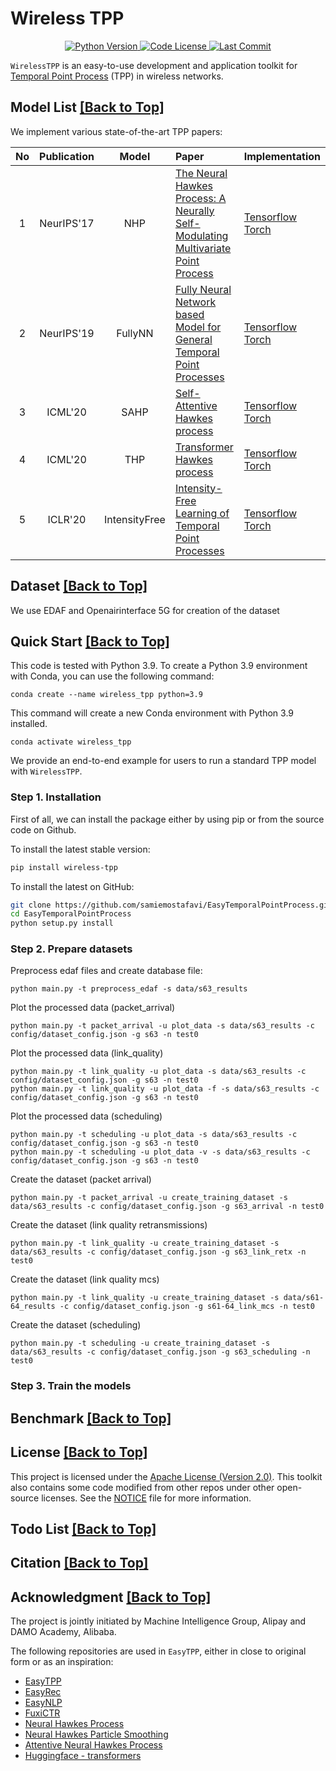 # Wireless TPP

<div align="center">
  <a href="PyVersion">
    <img alt="Python Version" src="https://img.shields.io/badge/python-3.9+-blue.svg">
  </a>
  <a href="LICENSE-CODE">
    <img alt="Code License" src="https://img.shields.io/badge/license-Apache-000000.svg?&color=f5de53">
  </a>
  <a href="commit">
    <img alt="Last Commit" src="https://img.shields.io/github/last-commit/ant-research/EasyTemporalPointProcess">
  </a>
</div>


`WirelessTPP` is an easy-to-use development and application toolkit for [Temporal Point Process](https://mathworld.wolfram.com/TemporalPointProcess.html) (TPP) in wireless networks.
<span id='top'/>


## Model List <a href='#top'>[Back to Top]</a>
<span id='model-list'/>

We implement various state-of-the-art TPP papers:

| No  | Publication |     Model     | Paper                                                                                                                                    | Implementation                                                                                                             |
|:---:|:-----------:|:-------------:|:-----------------------------------------------------------------------------------------------------------------------------------------|:---------------------------------------------------------------------------------------------------------------------------|
|  1  | NeurIPS'17  |      NHP      | [The Neural Hawkes Process: A Neurally Self-Modulating Multivariate Point Process](https://arxiv.org/abs/1612.09328)                     | [Tensorflow](easy_tpp/model/tf_model/tf_nhp.py)<br/>[Torch](easy_tpp/model/torch_model/torch_nhp.py)                       |
|  2  | NeurIPS'19  |    FullyNN    | [Fully Neural Network based Model for General Temporal Point Processes](https://arxiv.org/abs/1905.09690)                                | [Tensorflow](easy_tpp/model/tf_model/tf_fullnn.py)<br/>[Torch](easy_tpp/model/torch_model/torch_fullynn.py)                |
|  3  |   ICML'20   |     SAHP      | [Self-Attentive Hawkes process](https://arxiv.org/abs/1907.07561)                                                                        | [Tensorflow](easy_tpp/model/tf_model/tf_sahp.py)<br/>[Torch](easy_tpp/model/torch_model/torch_sahp.py)                     |
|  4  |   ICML'20   |      THP      | [Transformer Hawkes process](https://arxiv.org/abs/2002.09291)                                                                           | [Tensorflow](easy_tpp/model/tf_model/tf_thp.py)<br/>[Torch](easy_tpp/model/torch_model/torch_thp.py)                       |
|  5  |   ICLR'20   | IntensityFree | [Intensity-Free Learning of Temporal Point Processes](https://arxiv.org/abs/1909.12127)                                                  | [Tensorflow](easy_tpp/model/tf_model/tf_intensity_free.py)<br/>[Torch](easy_tpp/model/torch_model/torch_intensity_free.py) |



## Dataset <a href='#top'>[Back to Top]</a>
<span id='dataset'/>

We use EDAF and Openairinterface 5G for creation of the dataset

## Quick Start <a href='#top'>[Back to Top]</a>
<span id='quick-start'/>

This code is tested with Python 3.9. 
To create a Python 3.9 environment with Conda, you can use the following command:

```shell
conda create --name wireless_tpp python=3.9
```
This command will create a new Conda environment with Python 3.9 installed.

```shell
conda activate wireless_tpp
```

We provide an end-to-end example for users to run a standard TPP model with `WirelessTPP`.


### Step 1. Installation

First of all, we can install the package either by using pip or from the source code on Github.

To install the latest stable version:
```bash
pip install wireless-tpp
```

To install the latest on GitHub:
```bash
git clone https://github.com/samiemostafavi/EasyTemporalPointProcess.git
cd EasyTemporalPointProcess
python setup.py install
```


### Step 2. Prepare datasets 

Preprocess edaf files and create database file:
```
python main.py -t preprocess_edaf -s data/s63_results
```

Plot the processed data (packet_arrival)
```
python main.py -t packet_arrival -u plot_data -s data/s63_results -c config/dataset_config.json -g s63 -n test0
```

Plot the processed data (link_quality)
```
python main.py -t link_quality -u plot_data -s data/s63_results -c config/dataset_config.json -g s63 -n test0
python main.py -t link_quality -u plot_data -f -s data/s63_results -c config/dataset_config.json -g s63 -n test0
```

Plot the processed data (scheduling)
```
python main.py -t scheduling -u plot_data -s data/s63_results -c config/dataset_config.json -g s63 -n test0
python main.py -t scheduling -u plot_data -v -s data/s63_results -c config/dataset_config.json -g s63 -n test0
```

Create the dataset (packet arrival)
```
python main.py -t packet_arrival -u create_training_dataset -s data/s63_results -c config/dataset_config.json -g s63_arrival -n test0
```

Create the dataset (link quality retransmissions)
```
python main.py -t link_quality -u create_training_dataset -s data/s63_results -c config/dataset_config.json -g s63_link_retx -n test0
```

Create the dataset (link quality mcs)
```
python main.py -t link_quality -u create_training_dataset -s data/s61-64_results -c config/dataset_config.json -g s61-64_link_mcs -n test0
```

Create the dataset (scheduling)
```
python main.py -t scheduling -u create_training_dataset -s data/s63_results -c config/dataset_config.json -g s63_scheduling -n test0
```


### Step 3. Train the models


 
## Benchmark <a href='#top'>[Back to Top]</a>
<span id='benchmark'/>



## License <a href='#top'>[Back to Top]</a>

This project is licensed under the [Apache License (Version 2.0)](https://github.com/alibaba/EasyNLP/blob/master/LICENSE). This toolkit also contains some code modified from other repos under other open-source licenses. See the [NOTICE](https://github.com/ant-research/EasyTPP/blob/master/NOTICE) file for more information.


## Todo List <a href='#top'>[Back to Top]</a>
<span id='todo'/>


## Citation <a href='#top'>[Back to Top]</a>
<span id='citation'/>



## Acknowledgment <a href='#top'>[Back to Top]</a>
<span id='acknowledgment'/>

The project is jointly initiated by Machine Intelligence Group, Alipay and DAMO Academy, Alibaba. 

The following repositories are used in `EasyTPP`, either in close to original form or as an inspiration:

- [EasyTPP](https://github.com/ant-research/EasyTemporalPointProcess)
- [EasyRec](https://github.com/alibaba/EasyRec)
- [EasyNLP](https://github.com/alibaba/EasyNLP)
- [FuxiCTR](https://github.com/xue-pai/FuxiCTR)
- [Neural Hawkes Process](https://github.com/hongyuanmei/neurawkes)
- [Neural Hawkes Particle Smoothing](https://github.com/hongyuanmei/neural-hawkes-particle-smoothing)
- [Attentive Neural Hawkes Process](https://github.com/yangalan123/anhp-andtt)
- [Huggingface - transformers](https://github.com/huggingface/transformers)


